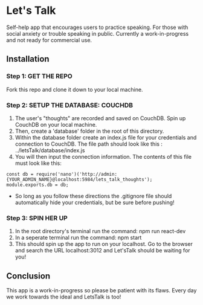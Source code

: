 # Let's Talk

Self-help app that encourages users to practice speaking. For those with social anxiety or trouble speaking in public. Currently a work-in-progress and not ready for commercial use.

## Installation

### Step 1: GET THE REPO
  Fork this repo and clone it down to your local machine.
### Step 2: SETUP THE DATABASE: COUCHDB
  1. The user's "thoughts" are recorded and saved on CouchDB. Spin up CouchDB on your local machine.
  2. Then, create a 'database' folder in the root of this directory.
  3. Within the database folder create an index.js file for your credentials and connection to CouchDB.
     The file path should look like this : ../letsTalk/database/index.js
  4. You will then input the connection information. The contents of this file must look like this:

  ```
  const db = require('nano')('http://admin:{YOUR_ADMIN_NAME}@localhost:5984/lets_talk_thoughts');
  module.exports.db = db;
  ```

  * So long as you follow these directions the .gitignore file should automatically hide your credentials, but be sure before pushing!
### Step 3: SPIN HER UP
  1. In the root directory's terminal run the command: npm run react-dev
  2. In a seperate terminal run the command: npm start
  3. This should spin up the app to run on your localhost. Go to the browser and search the URL localhost:3012 and Let'sTalk should be waiting for you!

## Conclusion
  This app is a work-in-progress so please be patient with its flaws. Every day we work towards the ideal and LetsTalk is too!